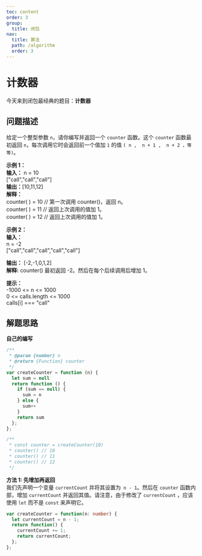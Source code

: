 ```yaml
---
toc: content
order: 3
group:
  title: 闭包
nav:
  title: 算法
  path: /algorithm
  order: 3
---
```


# 计数器

今天来到闭包最经典的题目：**计数器** 

## 问题描述

给定一个整型参数 `n`，请你编写并返回一个 `counter` 函数。这个 `counter` 函数最初返回 `n`，每次调用它时会返回前一个值加 `1` 的值 `( n ,  n + 1 ,  n + 2 ，等等)`。

**示例 1：**  
**输入：**
n = 10  
["call","call","call"]  
**输出：**[10,11,12]  
**解释：**  
counter( ) = 10 // 第一次调用 counter()，返回 n。  
counter( ) = 11 // 返回上次调用的值加 1。  
counter( ) = 12 // 返回上次调用的值加 1。  

**示例 2：**  
**输入：**  
n = -2  
["call","call","call","call","call"]  

**输出：** [-2,-1,0,1,2]  
**解释:** counter() 最初返回 -2。然后在每个后续调用后增加 1。  

**提示：**  
-1000 <= n <= 1000  
0 <= calls.length <= 1000  
calls[i] === "call"  

## 解题思路
**自己的编写**
```ts
/**
 * @param {number} n
 * @return {Function} counter
 */
var createCounter = function (n) {
  let sum = null
  return function () {
    if (sum == null) {
      sum = n
    } else {
      sum++
    }
    return sum
  };
};

/** 
 * const counter = createCounter(10)
 * counter() // 10
 * counter() // 11
 * counter() // 12
 */
```

**方法 1: 先增加再返回**  
我们先声明一个变量 `currentCount` 并将其设置为` n - 1`。然后在 `counter` 函数内部，增加 `currentCount` 并返回其值。请注意，由于修改了 `currentCount` ，应该使用 `let` 而不是 `const` 来声明它。  

```ts
var createCounter = function(n: number) {
  let currentCount = n - 1;
  return function() {
    currentCount += 1;
    return currentCount;      
  };
};
```
